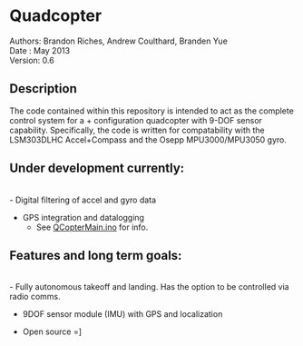 Quadcopter
==========

Authors: Brandon Riches, Andrew Coulthard, Branden Yue  <br />
Date   : May 2013 <br />
Version: 0.6 <br />

Description
-----------

The code contained within this repository is intended to act as the complete control system for a + configuration
quadcopter with 9-DOF sensor capability. Specifically, the code is written for compatability with the LSM303DLHC 
Accel+Compass and the Osepp MPU3000/MPU3050 gyro.

Under development currently:
----------------------------

 <br />
  - Digital filtering of accel and gyro data <br />

  - GPS integration and datalogging <br />
      - See [QCopterMain.ino](https://github.com/briches/Quadcopter/blob/master/QCopterMain/QCopterMain.ino) for info. <br />


Features and long term goals:
----------------------------
   <br />
  - Fully autonomous takeoff and landing. Has the option to be controlled via radio comms. <br />

  - 9DOF sensor module (IMU) with GPS and localization  <br />
  
  - Open source =]
   <br />
   <br />


